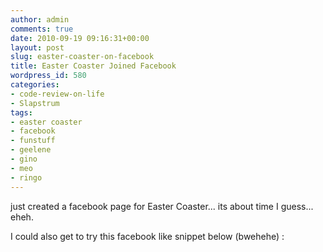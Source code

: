 ```yaml
---
author: admin
comments: true
date: 2010-09-19 09:16:31+00:00
layout: post
slug: easter-coaster-on-facebook
title: Easter Coaster Joined Facebook
wordpress_id: 580
categories:
- code-review-on-life
- Slapstrum
tags:
- easter coaster
- facebook
- funstuff
- geelene
- gino
- meo
- ringo
---
```


just created a facebook page for Easter Coaster... its about time I guess... eheh.

I could also get to try this facebook like snippet below (bwehehe) :


